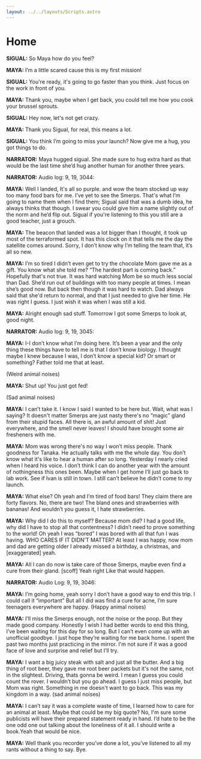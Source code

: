 ```yaml
---
layout: ../../layouts/Scripts.astro
---
```


# Home

**SIGUAL:**
So Maya how do you feel? 

**MAYA:**
I’m a little scared cause this is my first mission!

**SIGUAL:**
You're ready, it's going to go faster than you think. Just focus on the work in front of you. 

**MAYA:**
Thank you, maybe when I get back, you could tell me how you cook your brussel sprouts.

**SIGUAL:**
Hey now, let's not get crazy.

**MAYA:**
Thank you Sigual, for real, this means a lot.

**SIGUAL:**
You think I’m going to miss your launch? Now give me a hug, you got things to do.

**NARRATOR:**
Maya hugged sigual. She made sure to hug extra hard as that would be the last time she’d hug another human for another three years. 

**NARRATOR:**
Audio log: 9, 19, 3044:

**MAYA:**
Well I landed, It's all so purple. and wow the team stocked up way too many food bars for me. I’ve yet to see the Smerps. That's what I’m going to name them when I find them; Sigual said that was a dumb idea, he always thinks that though. I swear you could give him a name slightly out of the norm and he’d flip out. Sigual if you're listening to this you still are a good teacher, just a grouch. 

**MAYA:**
The beacon that landed was a lot bigger than I thought, it took up most of the terraformed spot. It has this clock on it that tells me the day the satellite comes around. Sorry, I don’t know why I’m telling the team that, it’s all so new. 

**MAYA:**
I’m so tired I didn’t even get to try the chocolate Mom gave me as a gift. You know what she told me? “The hardest part is coming back.” Hopefully that's not true. It was hard watching Mom be so much less social than Dad. She’d run out of buildings with too many people at times. I mean she’s good now. But back then though it was hard to watch. Dad always said that she'd return to normal, and that I just needed to give her time. He was right I guess. I just wish it was when I was still a kid. 

**MAYA:**
Alright enough sad stuff. Tomorrow I got some Smerps to look at, good night. 

**NARRATOR:**
Audio log: 9, 19, 3045: 

**MAYA:**
I-I don’t know what I’m doing here. It’s been a year and the only thing these things have to tell me is that I don’t know biology. I thought maybe I knew because I was, I don’t know a special kid? Or smart or something? Father told me that at least.

(Weird animal noises)

**MAYA:**
Shut up! You just got fed! 

(Sad animal noises) 

**MAYA:**
I can’t take it. I know I said I wanted to be here but. Wait, what was I saying? It doesn't matter Smerps are just nasty there's no “magic” gland from their stupid faces. All there is, an awful amount of shit! Just everywhere, and the smell never leaves! I should have brought some air fresheners with me. 

**MAYA:**
Mom was wrong there's no way I won’t miss people. Thank goodness for Tanaka. He actually talks with me the whole day. You don’t know what it's like to hear a human after so long. Yesterday I nearly cried when I heard his voice. I don’t think I can do another year with the amount of nothingness this ones been. Maybe when I get home I’ll just go back to lab work. See if Ivan is still in town. I still can’t believe he didn’t come to my launch. 

**MAYA:**
What else? Oh yeah and I’m tired of food bars! They claim there are forty flavors. No, there are two! The bland ones and strawberries with bananas! And wouldn’t you guess it, I hate strawberries.

**MAYA:**
Why did I do this to myself? Because mom did? I had a good life, why did I have to stop all that contentness? I didn’t need to prove something to the world! Oh yeah I was “bored” I was bored with all that fun I was having. WHO CARES IF IT DIDN’T MATTER? At least I was happy, now mom and dad are getting older I already missed a birthday, a christmas, and [exaggerated] yeah. 

**MAYA:**
All I can do now is take care of those Smerps, maybe even find a cure from their gland. [scoff] Yeah right Like that would happen.  

**NARRATOR:**
Audio Log: 9, 19, 3046:

**MAYA:**
I’m going home, yeah sorry I don’t have a good way to end this trip. I could call it “important” But all I did was find a cure for acne, I’m sure teenagers everywhere are happy. 
(Happy animal noises) 

**MAYA:**
I’ll miss the Smerps enough, not the noise or the poop. But they made good company. Honestly I wish I had better words to end this thing, I’ve been waiting for this day for so long. But I can’t even come up with an unofficial goodbye. I just hope they’re waiting for me back home. I spent the past two months just practicing in the mirror. I'm not sure if it was a good face of love and surprise and relief but I’ll try. 

**MAYA:**
I want a big juicy steak with salt and just all the butter. And a big thing of root beer, they gave me root beer packets but it's not the same, not in the slightest. Driving, thats gonna be weird. I mean I guess you could count the rover. I wouldn’t but you go ahead. I guess I just miss people, but Mom was right. Something in me doesn't want to go back. This was my kingdom in a way. 
(sad animal noises) 

**MAYA:**
I can’t say it was a complete waste of time, I learned how to care for an animal at least. Maybe that could be my big quote? No, I'm sure some publicists will have their prepared statement ready in hand. I’d hate to be the one odd one out talking about the loneliness of it all. I should write a book.Yeah that would be nice. 

**MAYA:**
Well thank you recorder you’ve done a lot, you’ve listened to all my rants without a thing to say. Bye.
